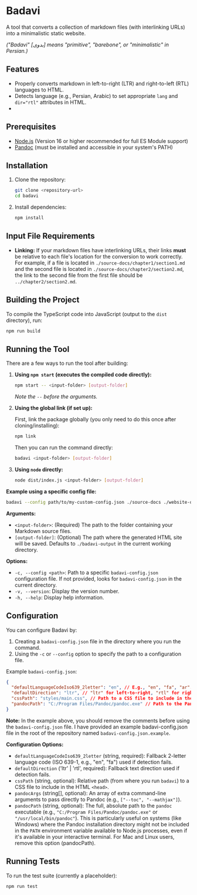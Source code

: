 # Badavi

A tool that converts a collection of markdown files (with interlinking URLs) into a minimalistic static website.

*("Badavi" [بدوی] means "primitive", "barebone", or "minimalistic" in Persian.)*

## Features

* Properly converts markdown in left-to-right (LTR) and right-to-left (RTL) languages to HTML.
* Detects language (e.g., Persian, Arabic) to set appropriate `lang` and `dir="rtl"` attributes in HTML.
* 

## Prerequisites
* [Node.js](https://nodejs.org/) (Version 16 or higher recommended for full ES Module support)
* [Pandoc](https://pandoc.org/installing.html) (must be installed and accessible in your system's PATH)

## Installation

1. Clone the repository:

    ```bash
    git clone <repository-url>
    cd badavi
    ```

2. Install dependencies:
  
    ```bash
    npm install
    ```

## Input File Requirements

* **Linking:** If your markdown files have interlinking URLs, their links **must** be relative to each file's location for the conversion to work correctly. For example, if a file is located in `./source-docs/chapter1/section1.md` and the second file is located in `./source-docs/chapter2/section2.md`, the link to the second file from the first file should be `../chapter2/section2.md`.

## Building the Project

To compile the TypeScript code into JavaScript (output to the `dist` directory), run:

```bash
npm run build
```

## Running the Tool

There are a few ways to run the tool after building:

1. **Using `npm start` (executes the compiled code directly):**

    ```bash
    npm start -- <input-folder> [output-folder]
    ```

    *Note the `--` before the arguments.*

2. **Using the global link (if set up):**

    First, link the package globally (you only need to do this once after cloning/installing):

    ```bash
    npm link
    ```

    Then you can run the command directly:

    ```bash
    badavi <input-folder> [output-folder]
    ```

3. **Using `node` directly:**

    ```bash
    node dist/index.js <input-folder> [output-folder]
    ```

**Example using a specific config file:**

```bash
badavi --config path/to/my-custom-config.json ./source-docs ./website-output
```

**Arguments:**

*   `<input-folder>`: (Required) The path to the folder containing your Markdown source files.
*   `[output-folder]`: (Optional) The path where the generated HTML site will be saved. Defaults to `./badavi-output` in the current working directory.

**Options:**

*   `-c, --config <path>`: Path to a specific `badavi-config.json` configuration file. If not provided, looks for `badavi-config.json` in the current directory.
*   `-v, --version`: Display the version number.
*   `-h, --help`: Display help information.

## Configuration

You can configure Badavi by:

1.  Creating a `badavi-config.json` file in the directory where you run the command.
2.  Using the `-c` or `--config` option to specify the path to a configuration file.

Example `badavi-config.json`:

```json
{
  "defaultLanguageCodeIso639_2letter": "en", // E.g., "en", "fa", "ar". Must be 2 letters.
  "defaultDirection": "ltr", // "ltr" for left-to-right, "rtl" for right-to-left.
  "cssPath": "styles/main.css", // Path to a CSS file to include in the HTML `<head>`.
  "pandocPath": "C:/Program Files/Pandoc/pandoc.exe" // Path to the Pandoc executable.
}
```

**Note:** In the example above, you should remove the comments before using the `badavi-config.json` file. I have provided an example badavi-config.json file in the root of the repository named `badavi-config.json.example`.

**Configuration Options:**

*   `defaultLanguageCodeIso639_2letter` (string, required): Fallback 2-letter language code (ISO 639-1, e.g., "en", "fa") used if detection fails.
*   `defaultDirection` ('ltr' | 'rtl', required): Fallback text direction used if detection fails.
*   `cssPath` (string, optional): Relative path (from where you run `badavi`) to a CSS file to include in the HTML `<head>`.
*   `pandocArgs` (string[], optional): An array of extra command-line arguments to pass directly to Pandoc (e.g., `["--toc", "--mathjax"]`).
*   `pandocPath` (string, optional): The full, absolute path to the `pandoc` executable (e.g., `"C:/Program Files/Pandoc/pandoc.exe"` or `"/usr/local/bin/pandoc"`). This is particularly useful on systems (like Windows) where the Pandoc installation directory might not be included in the `PATH` environment variable available to Node.js processes, even if it's available in your interactive terminal. For Mac and Linux users, remove this option (pandocPath).

## Running Tests

To run the test suite (currently a placeholder):

```bash
npm run test
```
